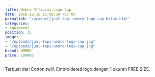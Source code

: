 ```yaml
---
title: Umbro Official Logo Cap
date: 2018-12-16 15:08:00 +07:00
permalink: "/product/jual-topi-umbro-logo-cap-hitam.html"
categories:
- equipment
position: 15
image:
- "/uploads/jual-topi-umbro-logo-cap.jpg"
- "/uploads/jual-topi-umbro-logo-cap.jpg"
brand: UMBRO
price: 100000
---
```


Terbuat dari Cotton twill, Embroidered logo dengan 1 ukuran FREE SIZE.
